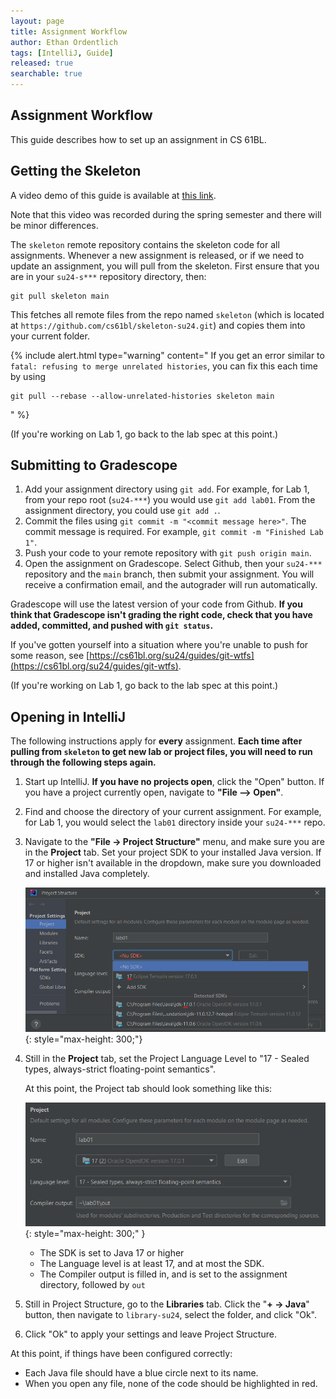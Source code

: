 ```yaml
---
layout: page
title: Assignment Workflow
author: Ethan Ordentlich
tags: [IntelliJ, Guide]
released: true
searchable: true
---
```


## Assignment Workflow

This guide describes how to set up an assignment in CS 61BL.

## Getting the Skeleton

A video demo of this guide is available at [this link](https://www.youtube.com/watch?v=tABtNcN5y0A).

Note that this video was recorded during the spring semester and there will be minor differences.

The `skeleton` remote repository contains the skeleton code for all assignments.
Whenever a new assignment is released, or if we need to update an assignment,
you will pull from the skeleton. First ensure that you are in your `su24-s***`
repository directory, then:

```shell
git pull skeleton main
```

This fetches all remote files from the repo named `skeleton` (which
is located at `https://github.com/cs61bl/skeleton-su24.git`) and copies
them into your current folder.

{% include alert.html type="warning" content="
If you get an error similar to `fatal: refusing to merge unrelated histories`,
you can fix this each time by using

```shell
git pull --rebase --allow-unrelated-histories skeleton main
```

" %}

(If you're working on Lab 1, go back to the lab spec at this point.)

## Submitting to Gradescope

1.  Add your assignment directory using `git add`. For example, for Lab 1,
    from your repo root (`su24-***`) you would use `git add lab01`. From the
    assignment directory, you could use `git add .`.
1.  Commit the files using `git commit -m "<commit message here>"`. The commit
    message is required. For example, `git commit -m "Finished Lab 1"`.
1.  Push your code to your remote repository with `git push origin main`.
1.  Open the assignment on Gradescope. Select Github, then your `su24-***`
    repository and the `main` branch, then submit your assignment. You will
    receive a confirmation email, and the autograder will run automatically.

Gradescope will use the latest version of your code from Github. **If you think
that Gradescope isn't grading the right code, check that you have added,
committed, and pushed  with `git status`.**

If you've gotten yourself into a situation where you're unable to push for some reason,
see [https://cs61bl.org/su24/guides/git-wtfs](https://cs61bl.org/su24/guides/git-wtfs).

(If you're working on Lab 1, go back to the lab spec at this point.)

## Opening in IntelliJ

The following instructions apply for **every** assignment. **Each time after
pulling from `skeleton` to get new lab or project files, you will need to run
through the following steps again.**

1.  Start up IntelliJ. **If you have no projects open**, click the "Open"
    button. If you have a project currently open, navigate to
    **"File --> Open"**.

1.  Find and choose the directory of your current assignment. For example, for
    Lab 1, you would select the `lab01` directory inside your `su24-***` repo.

1.  Navigate to the **"File -> Project Structure"** menu, and make sure you are
    in the **Project** tab. Set your project SDK to your installed Java version.
    If 17 or higher isn't available in the dropdown, make sure you downloaded
    and installed Java completely.

    ![select-jdk](img/select-jdk.png){: style="max-height: 300;"}

1.  Still in the **Project** tab, set the Project Language Level to
    "17 - Sealed types, always-strict floating-point semantics".

    At this point, the Project tab should look something like this:

    ![project](img/project_structure_settings.png){: style="max-height: 300;" }

    -   The SDK is set to Java 17 or higher
    -   The Language level is at least 17, and at most the SDK.
    -   The Compiler output is filled in, and is set to the assignment
        directory, followed by `out`

1.  Still in Project Structure, go to the **Libraries** tab. Click the
    "**+ -> Java**" button, then navigate to `library-su24`, select the
    folder, and click "Ok".

1.  Click "Ok" to apply your settings and leave Project Structure.

At this point, if things have been configured correctly:

-   Each Java file should have a blue circle next to its name.
-   When you open any file, none of the code should be highlighted in
    red.

